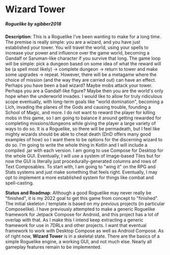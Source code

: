 # Wizard Tower
##### Roguelike by sgibber2018

**Description**: This is a Roguelike I've been wanting to make for a long time. The premise is really simple: you are a wizard, and you have just established your tower. You will travel the world, using your spells to increase your power and influence over the game world, becoming a Gandalf or Saruman-like character if you survive that long. The game loop will be simple: pick a dungeon based on some idea of what the reward will be (a spell most likely) -> complete dungeon -> return to tower and make some upgrades -> repeat. However, there will be a metagame where the choice of mission (and the way they are carried out) can have an effect. Perhaps you have been a bad wizard? Maybe mobs attack your tower. Perhaps you are a Gandalf-like figure? Maybe then you are the world's only hope when the underworld invades. I would like to allow for truly ridiculous scope eventually, with long-term goals like "world domination", becoming a Lich, invading the planes of the Gods and causing trouble, founding a School of Magic, and more. I do not want to reward the player for killing mobs in this game, so I am going to balance it around getting rewarded for completing missions/dungeons while giving the player a large variety of ways to do so. It is a Roguelike, so there will be permadeath, but I feel like mighty wizards should be able to cheat death (DnD offers many good examples of how) so I want there to be options for the discerning wizard to do so. I'm going to write the whole thing in Kotlin and I will include a compiled .jar with each version. I am going to use Compose for Desktop for the whole GUI. Eventually, I will use a system of Image-based Tiles but for now the GUI is literally just procedurally-generated columns and rows of Text Composables. To start with, I am going to "wing it" on the RPG and Stats systems and just make something  that feels right. Eventually, I may opt to implement a more established system for things like combat and spell-casting.

**Status and Roadmap**: Although a good Roguelike may never really be "finished", it is my 2022 goal to get this game from concept to "finished". The initial skeleton / template is based on my previous projects (in particular Composelike). I have previously attempted to make a generic Roguelike framework for Jetpack Compose for Android, and this project has a lot of overlap with that. As I make this I intend keep extracting a generic framework for use in 7DRLs and other projects. I want that eventual framework to work with Desktop Compose as well as Android Compose. As of right now, **Wizard Tower** is in a skeletal state. There are the basics of a simple Roguelike engine, a working GUI, and not much else. Nearly all gameplay features remain to be implemented.